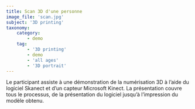 ```yaml
---
title: Scan 3D d'une personne
image_file: 'scan.jpg'
subject: '3D printing'
taxonomy:
    category:
        - demo
    tag:
        - '3D printing'
        - demo
        - 'all ages'
        - '3D portrait'
---
```

Le participant assiste à une démonstration de la numérisation 3D à l’aide du logiciel Skanect et d’un capteur Microsoft Kinect. La présentation couvre tous le processus, de la présentation du logiciel jusqu’à l’impression du modèle obtenu.